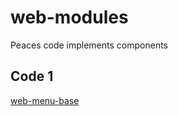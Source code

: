 # web-modules
 Peaces code implements components

## Code 1

[web-menu-base](https://github.com/wsricardo/web-modules)